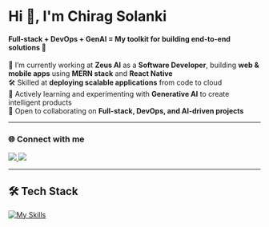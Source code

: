 <h1 align="left">Hi 👋, I'm Chirag Solanki</h1>
<h4 align="left">Full-stack + DevOps + GenAI = My toolkit for building end-to-end solutions 🚀</h4>

💼 I’m currently working at **Zeus AI** as a **Software Developer**, building **web & mobile apps** using **MERN stack** and **React Native**  
🛠 Skilled at **deploying scalable applications** from code to cloud  
🌱 Actively learning and experimenting with **Generative AI** to create intelligent products  
🤝 Open to collaborating on **Full-stack, DevOps, and AI-driven projects**  

---

<h3>🌐 Connect with me</h3>
<a href="mailto:sc494802@gmail.com">
    <img src="https://skillicons.dev/icons?i=gmail" />
</a>
<a href="https://www.linkedin.com/in/chiragaug6/">
    <img src="https://skillicons.dev/icons?i=linkedin" />
</a>

---

## 🛠 Tech Stack
[![My Skills](https://skillicons.dev/icons?i=js,java,py,react,nextjs,nodejs,express,redux,mongodb,mysql,git,docker,kubernetes,aws,nginx,jenkins,jest,tailwind,bootstrap,materialui,postman,reactnative&perline=11)](https://skillicons.dev)
